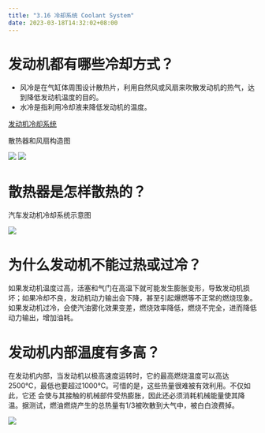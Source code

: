```yaml
---
title: "3.16 冷却系统 Coolant System"
date: 2023-03-18T14:32:02+08:00
---
```


# 发动机都有哪些冷却方式？

- 风冷是在气缸体周围设计散热片，利用自然风或风扇来吹散发动机的热气，达到降低发动机温度的目的。
- 水冷是指利用冷却液来降低发动机的温度。

[发动机冷却系统](http://v.youku.com/v_show/id_XMTY5NDYyMjc3Mg==.html?beta&)

散热器和风扇构造图

![](https://res.weread.qq.com/wrepub/epub_26688761_169)
![](https://res.weread.qq.com/wrepub/epub_26688761_170)

# 散热器是怎样散热的？

汽车发动机冷却系统示意图

![](https://res.weread.qq.com/wrepub/epub_26688761_171)

# 为什么发动机不能过热或过冷？

如果发动机温度过高，活塞和气门在高温下就可能发生膨胀变形，导致发动机损坏；如果冷却不良，发动机动力输出会下降，甚至引起爆燃等不正常的燃烧现象。
如果发动机过冷，会使汽油雾化效果变差，燃烧效率降低，燃烧不完全，进而降低动力输出，增加油耗。

# 发动机内部温度有多高？

在发动机内部，当发动机以极高速度运转时，它的最高燃烧温度可以高达2500℃，最低也要超过1000℃。可惜的是，这些热量很难被有效利用。不仅如此，它还
会使与其接触的机械部件受热膨胀，因此还必须消耗机械能量使其降温。据测试，燃油燃烧产生的总热量有1/3被吹散到大气中，被白白浪费掉。

![](https://res.weread.qq.com/wrepub/epub_26688761_172)
